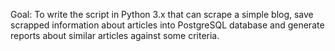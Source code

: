 Goal: To  write  the  script  in  Python  3.x  that  can  scrape  a   simple  blog,  save  scrapped  information
about  articles  into  PostgreSQL  database  and  generate  reports  about  similar  articles  against
some  criteria.
